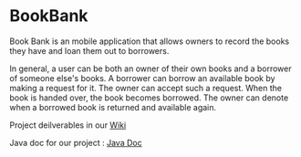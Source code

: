 # BookBank

Book Bank is an mobile application that allows owners to record the books they have and loan them out to borrowers.


In general, a user can be both an owner of their own books and a borrower of someone else's books.
A borrower can borrow an available book by making a request for it.
The owner can accept such a request.
When the book is handed over, the book becomes borrowed.
The owner can denote when a borrowed book is returned and available again.





Project deilverables in our [Wiki](https://github.com/CMPUT301F20T17/BookBank/wiki)

Java doc for our project : [Java Doc](https://cmput301f20t17.github.io/BookBank/doc/)

